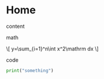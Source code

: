 # Home

content

math

\\[
    y=\sum_{i=1}^n\int x^2\mathrm dx
\\]

code

```python
print("something")
```
